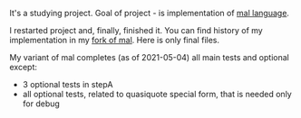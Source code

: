 It's a studying project. Goal of project - is implementation of [mal language](https://github.com/kanaka/mal).

I restarted project and, finally, finished it. You can find history of my implementation in my [fork of
mal](https://github.com/davemus/mal). Here is only final files.

My variant of mal completes (as of 2021-05-04) all main tests and optional except:

* 3 optional tests in stepA
* all optional tests, related to quasiquote special form, that is needed only for debug
